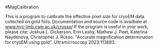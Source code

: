 #MagCalibration

This is a program to calibrate the effective pixel size for cryoEM data collected on gold foils.
Documentation and source code is availbale at www.mrc-lmb.cam.ac.uk/crusso/
If the program is useful in your work, please cite: 
Joshua L. Dickerson, Erin Leahy, Mathew J. Peet, Katerina Naydenova, Christopher J. Russo. "Accurate magnification determination for cryoEM using gold". Ultramicroscopy 2023:113883.


